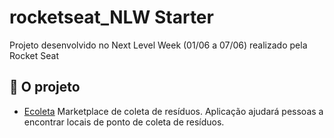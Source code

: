 # rocketseat_NLW Starter
Projeto desenvolvido no Next Level Week (01/06 a 07/06) realizado pela Rocket Seat

## 🌳 O projeto

- [Ecoleta](https://www.figma.com/file/1SxgOMojOB2zYT0Mdk28lB/Ecoleta?node-id=0%3A1)
Marketplace de coleta de resíduos. Aplicação ajudará pessoas a encontrar locais de ponto de coleta de resíduos.